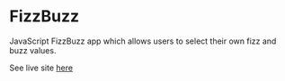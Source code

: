 # FizzBuzz

JavaScript FizzBuzz app which allows users to select their own fizz and buzz values.

See live site [here](https://friendly-sable-b9e2f1.netlify.app/)

